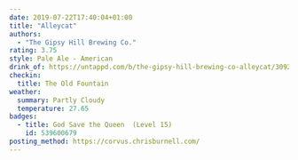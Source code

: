 ```yaml
---
date: 2019-07-22T17:40:04+01:00
title: "Alleycat"
authors:
  - "The Gipsy Hill Brewing Co."
rating: 3.75
style: Pale Ale - American
drink_of: https://untappd.com/b/the-gipsy-hill-brewing-co-alleycat/3092102
checkin:
  title: The Old Fountain
weather:
  summary: Partly Cloudy
  temperature: 27.65
badges:
  - title: God Save the Queen  (Level 15)
    id: 539600679
posting_method: https://corvus.chrisburnell.com/
---
```

